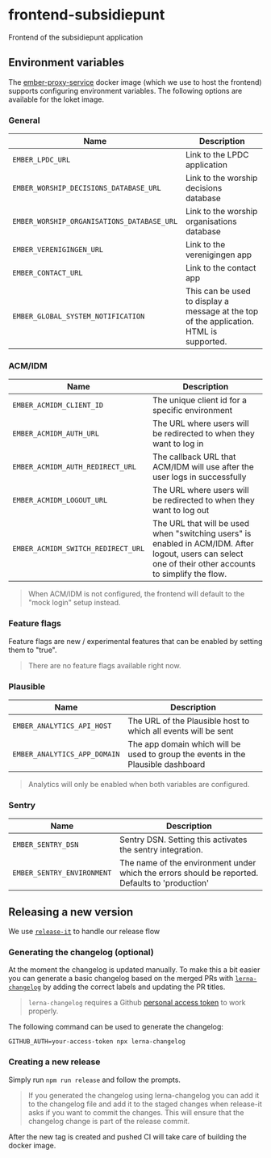 # frontend-subsidiepunt

Frontend of the subsidiepunt application

## Environment variables

The [ember-proxy-service](https://github.com/mu-semtech/ember-proxy-service#configure-environment-variables-in-the-frontends-container) docker image (which we use to host the frontend) supports configuring environment variables. The following options are available for the loket image.

### General

| Name                                       | Description                                                                             |
| ------------------------------------------ | --------------------------------------------------------------------------------------- |
| `EMBER_LPDC_URL`                           | Link to the LPDC application                                                            |
| `EMBER_WORSHIP_DECISIONS_DATABASE_URL`     | Link to the worship decisions database                                                  |
| `EMBER_WORSHIP_ORGANISATIONS_DATABASE_URL` | Link to the worship organisations database                                              |
| `EMBER_VERENIGINGEN_URL`                   | Link to the verenigingen app                                                            |
| `EMBER_CONTACT_URL`                        | Link to the contact app                                                                 |
| `EMBER_GLOBAL_SYSTEM_NOTIFICATION`         | This can be used to display a message at the top of the application. HTML is supported. |

### ACM/IDM

| Name                               | Description                                                                                                                                              |
| ---------------------------------- | -------------------------------------------------------------------------------------------------------------------------------------------------------- |
| `EMBER_ACMIDM_CLIENT_ID`           | The unique client id for a specific environment                                                                                                          |
| `EMBER_ACMIDM_AUTH_URL`            | The URL where users will be redirected to when they want to log in                                                                                       |
| `EMBER_ACMIDM_AUTH_REDIRECT_URL`   | The callback URL that ACM/IDM will use after the user logs in successfully                                                                               |
| `EMBER_ACMIDM_LOGOUT_URL`          | The URL where users will be redirected to when they want to log out                                                                                      |
| `EMBER_ACMIDM_SWITCH_REDIRECT_URL` | The URL that will be used when "switching users" is enabled in ACM/IDM. After logout, users can select one of their other accounts to simplify the flow. |

> When ACM/IDM is not configured, the frontend will default to the "mock login" setup instead.

### Feature flags

Feature flags are new / experimental features that can be enabled by setting them to "true".

> There are no feature flags available right now.

### Plausible

| Name                         | Description                                                                      |
| ---------------------------- | -------------------------------------------------------------------------------- |
| `EMBER_ANALYTICS_API_HOST`   | The URL of the Plausible host to which all events will be sent                   |
| `EMBER_ANALYTICS_APP_DOMAIN` | The app domain which will be used to group the events in the Plausible dashboard |

> Analytics will only be enabled when both variables are configured.

### Sentry

| Name                       | Description                                                                                     |
| -------------------------- | ----------------------------------------------------------------------------------------------- |
| `EMBER_SENTRY_DSN`         | Sentry DSN. Setting this activates the sentry integration.                                      |
| `EMBER_SENTRY_ENVIRONMENT` | The name of the environment under which the errors should be reported. Defaults to 'production' |

## Releasing a new version

We use [`release-it`](https://github.com/release-it/release-it) to handle our release flow 

### Generating the changelog (optional)
At the moment the changelog is updated manually. To make this a bit easier you can generate a basic changelog based on the merged PRs with [`lerna-changelog`](https://github.com/lerna/lerna-changelog) by  adding the correct labels and updating the PR titles.

> `lerna-changelog` requires a Github [personal access token](https://docs.github.com/en/authentication/keeping-your-account-and-data-secure/creating-a-personal-access-token) to work properly.

The following command can  be used to generate the changelog:

`GITHUB_AUTH=your-access-token npx lerna-changelog`

### Creating a new release
Simply run `npm run release` and follow the prompts.

> If you generated the changelog using lerna-changelog you can add it to the changelog file and add it to the staged changes when release-it asks if you want to commit the changes. This will ensure that the changelog change is part of the release commit.

After the new tag is created and pushed CI will take care of building the docker image.
